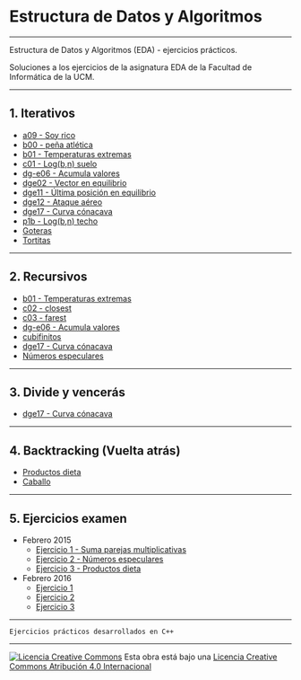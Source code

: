 <!--
Esta obra está bajo una licencia Licencia Creative Commons Atribución 4.0 Internacional.
Licencia: http://creativecommons.org/licenses/by/4.0/
-->
# Estructura de Datos y Algoritmos
---

Estructura de Datos y Algoritmos (EDA) - ejercicios prácticos.

Soluciones a los ejercicios de la asignatura EDA de la Facultad de
Informática de la UCM.

---
## 1. Iterativos
- [a09 - Soy rico](https://github.com/javimv36/EDA/blob/master/files/a09.cpp)
- [b00 - peña atlética](https://github.com/javimv36/EDA/blob/master/files/b00.cpp)
- [b01 - Temperaturas extremas](https://github.com/javimv36/EDA/blob/files/master/b01.cpp)
- [c01 - Log(b,n) suelo](https://github.com/javimv36/EDA/blob/master/files/c01.cpp)
- [dg-e06 - Acumula valores](https://github.com/javimv36/EDA/blob/master/files/dg-e06.cpp)
- [dge02 - Vector en equilibrio](https://github.com/javimv36/EDA/blob/master/files/dge02.cpp)
- [dge11 - Última posición en equilibrio](https://github.com/javimv36/EDA/blob/master/files/dge11.cpp)
- [dge12 - Ataque aéreo](https://github.com/javimv36/EDA/blob/master/files/dge12.cpp)
- [dge17 - Curva cónacava](https://github.com/javimv36/EDA/blob/master/files/dge17.cpp)
- [p1b - Log(b,n) techo](https://github.com/javimv36/EDA/blob/master/files/p1b.cpp)
- [Goteras](https://github.com/javimv36/EDA/blob/master/files/goteras.cpp)
- [Tortitas](https://github.com/javimv36/EDA/blob/master/files/tortitas.cpp)

---
## 2. Recursivos
- [b01 - Temperaturas extremas](https://github.com/javimv36/EDA/blob/master/files/b01.cpp)
- [c02 - closest](https://github.com/javimv36/EDA/blob/master/files/c02.cpp)
- [c03 - farest](https://github.com/javimv36/EDA/blob/master/files/c03.cpp)
- [dg-e06 - Acumula valores](https://github.com/javimv36/EDA/blob/master/files/dg-e06.cpp)
- [cubifinitos](https://github.com/javimv36/EDA/blob/master/files/cubifinitos.cpp)
- [dge17 - Curva cónacava](https://github.com/javimv36/EDA/blob/master/files/dge17.cpp)
- [Números especulares](https://github.com/javimv36/EDA/blob/master/files/feb15-2.cpp)

---
## 3. Divide y vencerás
- [dge17 - Curva cónacava](https://github.com/javimv36/EDA/blob/master/files/dge17.cpp)

---
## 4. Backtracking (Vuelta atrás)
- [Productos dieta](https://github.com/javimv36/EDA/blob/master/files/feb15-3.cpp)
- [Caballo](https://github.com/javimv36/EDA/blob/master/files/caballo.cpp)

---
## 5. Ejercicios examen
- Febrero 2015
  - [Ejercicio 1 - Suma parejas multiplicativas](https://github.com/javimv36/EDA/blob/master/files/feb15-1.cpp)
  - [Ejercicio 2 - Números especulares](https://github.com/javimv36/EDA/blob/master/files/feb15-2.cpp)
  - [Ejercicio 3 - Productos dieta](https://github.com/javimv36/EDA/blob/master/files/feb15-3.cpp)
- Febrero 2016
  - [Ejercicio 1]()
  - [Ejercicio 2]()
  - [Ejercicio 3]()

---

~~~~
Ejercicios prácticos desarrollados en C++
~~~~
---
[![Licencia Creative Commons](https://i.creativecommons.org/l/by/4.0/88x31.png)](http://creativecommons.org/licenses/by/4.0/)
Esta obra está bajo una  [Licencia Creative Commons Atribución 4.0 Internacional](http://creativecommons.org/licenses/by/4.0/)
